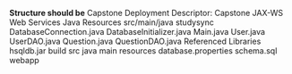 **Structure should be**
Capstone
  Deployment Descriptor: Capstone
  JAX-WS Web Services
  Java Resources
    src/main/java
      studysync
        DatabaseConnection.java
        DatabaseInitializer.java
        Main.java
        User.java
        UserDAO.java
        Question.java
        QuestionDAO.java
  Referenced Libraries
    hsqldb.jar
  build
  src
    java
    main
      resources
        database.properties
        schema.sql
    webapp
